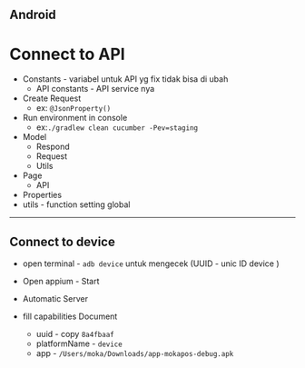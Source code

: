 ## Android

# Connect to API
- Constants - variabel untuk API yg fix tidak bisa di ubah 
  - API constants - API service nya 
- Create Request 
  - ex: `@JsonProperty()`
- Run environment in console 
  - ex:`./gradlew clean cucumber -Pev=staging`
- Model
  - Respond
  - Request
  - Utils
- Page 
  - API
- Properties
- utils - function setting global 


------

## Connect to device
- open terminal - `adb device` untuk mengecek (UUID - unic ID device )

- Open appium - Start 
- Automatic Server
- fill capabilities Document 
  - uuid - copy `8a4fbaaf`
  - platformName - `device`
  - app - `/Users/moka/Downloads/app-mokapos-debug.apk`
  

  
